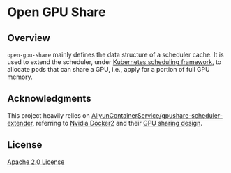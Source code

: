 # Open GPU Share

## Overview
`open-gpu-share` mainly defines the data structure of a scheduler cache. It is used to extend the scheduler, under [Kubernetes scheduling framework](https://github.com/kubernetes/enhancements/tree/master/keps/sig-scheduling/624-scheduling-framework#proposal), to allocate pods that can share a GPU, i.e., apply for a portion of full GPU memory.

## Acknowledgments

This project heavily relies on [AliyunContainerService/gpushare-scheduler-extender](https://github.com/AliyunContainerService/gpushare-scheduler-extender), referring to [Nvidia Docker2](https://github.com/NVIDIA/nvidia-docker) and their [GPU sharing design](https://docs.google.com/document/d/1ZgKH_K4SEfdiE_OfxQ836s4yQWxZfSjS288Tq9YIWCA/edit#heading=h.r88v2xgacqr).

## License

[Apache 2.0 License](LICENSE)
